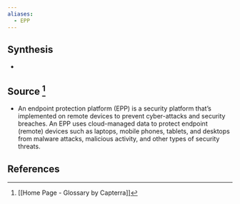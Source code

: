 ```yaml
---
aliases:
  - EPP
---
```

## Synthesis
- 
## Source [^1]
- An endpoint protection platform (EPP) is a security platform that’s implemented on remote devices to prevent cyber-attacks and security breaches. An EPP uses cloud-managed data to protect endpoint (remote) devices such as laptops, mobile phones, tablets, and desktops from malware attacks, malicious activity, and other types of security threats.
## References

[^1]: [[Home Page - Glossary by Capterra]]